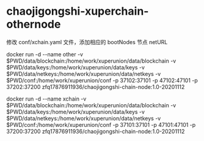 # chaojigongshi-xuperchain-othernode

修改 conf/xchain.yaml 文件，添加相应的 bootNodes 节点 netURL

docker run -d --name other -v $PWD/data/blockchain:/home/work/xuperunion/data/blockchain -v $PWD/data/keys:/home/work/xuperunion/data/keys -v $PWD/data/netkeys:/home/work/xuperunion/data/netkeys -v $PWD/conf:/home/work/xuperunion/conf -p 37102:37101 -p 47102:47101 -p 37202:37200 zfq17876911936/chaojigongshi-chain-node:1.0-20201112

docker run -d --name xchain -v $PWD/data/blockchain:/home/work/xuperunion/data/blockchain -v $PWD/data/keys:/home/work/xuperunion/data/keys -v $PWD/data/netkeys:/home/work/xuperunion/data/netkeys -v $PWD/conf:/home/work/xuperunion/conf -p 37101:37101 -p 47101:47101 -p 37200:37200 zfq17876911936/chaojigongshi-chain-node:1.0-20201112
